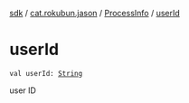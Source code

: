 [sdk](../../index.md) / [cat.rokubun.jason](../index.md) / [ProcessInfo](index.md) / [userId](./user-id.md)

# userId

`val userId: `[`String`](https://kotlinlang.org/api/latest/jvm/stdlib/kotlin/-string/index.html)

user ID

